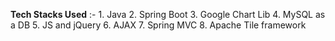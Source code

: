 <b>Tech Stacks Used</b> :-
    1. Java
    2. Spring Boot
    3. Google Chart Lib
    4. MySQL as a DB
    5. JS and jQuery
    6. AJAX
    7. Spring MVC
    8. Apache Tile framework
